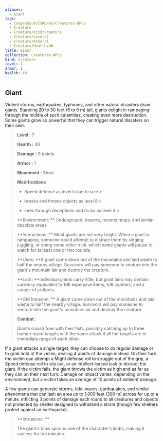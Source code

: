```yaml
---
aliases:
  - Giant
tags:
  - Compendium/CSRD/en/Creatures-NPCs
  - Creature
  - Creature/Kind/Creature
  - Creature/Level/7
  - Creature/Armor/1
  - Creature/Health/40
title: Giant
collection: Creatures-NPCs
kind: Creature
level: 7
armor: 1
health: 40
---
```

## Giant    
Violent storms, earthquakes, typhoons, and other natural disasters draw giants. Standing 20 to 30 feet (6 to 9 m) tall, giants delight in rampaging through the middle of such calamities, creating even more destruction. Some giants grow so powerful that they can trigger natural disasters on their own.    
  
    
> **Level :** 7    
> **Health :** 40    
> **Damage :** 9 points    
> **Armor :** 1    
> **Movement :** Short    
> **Modifications**    
>- Speed defense as level 5 due to size >  
>    
>- breaks and throws objects as level 8 >  
>    
>- sees through deceptions and tricks as level 3 >  
>    
> **Environment: ** Underground, deserts, mountaintops, and similar desolate areas    
> **Interactions: ** Most giants are not very bright. When a giant is rampaging, someone could attempt to distract them by singing, juggling, or doing some other trick, which some giants will pause to watch for at least one or two rounds.    
> **Uses: **A giant came down out of the mountains and laid waste to half the nearby village. Survivors will pay someone to venture into the giant's mountain lair and destroy the creature.    
> **Loot: **Individual giants carry little, but giant lairs may contain currency equivalent to 1d6 expensive items, 1d6 cyphers, and a couple of artifacts.    
> **GM Intrusion: ** A giant came down out of the mountains and laid waste to half the nearby village. Survivors will pay someone to venture into the giant's mountain lair and destroy the creature.    
  
> **Combat:**   
> Giants smash foes with their fists, possibly catching up to three human-sized targets with the same attack if all the targets are in immediate range of each other.  
If a giant attacks a single target, they can choose to do regular damage or to grab hold of the victim, dealing 4 points of damage instead. On their turn, the victim can attempt a Might defense roll to struggle out of the grip, a Speed defense roll to slip out, or an Intellect-based task to distract the giant. If the victim fails, the giant throws the victim as high and as far as they can on their next turn. Damage on impact varies, depending on the environment, but a victim takes an average of 10 points of ambient damage.  
A few giants can generate storms, tidal waves, earthquakes, and similar phenomena that can lash an area up to 1,000 feet (300 m) across for up to a minute, inflicting 3 points of damage each round to all creatures and objects not protected by shelter designed to withstand a storm (though few shelters protect against an earthquake).    
    
  
> **Intrusions: **   
> The giant's blow sprains one of the character's limbs, making it useless for ten minutes.    
